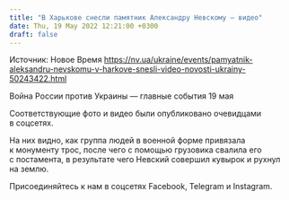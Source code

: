```yaml
---
title: "В Харькове снесли памятник Александру Невскому — видео"
date: Thu, 19 May 2022 12:21:00 +0300
draft: false
---
```

Источник: Новое Время https://nv.ua/ukraine/events/pamyatnik-aleksandru-nevskomu-v-harkove-snesli-video-novosti-ukrainy-50243422.html


Война России против Украины — главные события 19 мая

Соответствующие фото и видео были опубликовано очевидцами в соцсетях.

На них видно, как группа людей в военной форме привязала к монументу трос, после чего с помощью грузовика свалила его с постамента, в результате чего Невский совершил кувырок и рухнул на землю.

Присоединяйтесь к нам в соцсетях Facebook, Telegram и Instagram.
